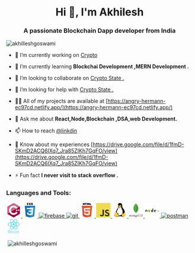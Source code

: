 <h1 align="center">Hi 👋, I'm Akhilesh</h1>
<h3 align="center">A passionate Blockchain Dapp developer from India</h3>

<p align="left"> <img src="https://komarev.com/ghpvc/?username=akhilleshgoswami&label=Profile%20views&color=0e75b6&style=flat" alt="akhilleshgoswami" /> </p>

- 🔭 I’m currently working on [Crypto](https://github.com/CruizeFinance/watch_dog)

- 🌱 I’m currently learning **Blockchai Development ,MERN Development .**

- 👯 I’m looking to collaborate on [Crypto State .](https://github.com/Akhilleshgoswami/Hackcbs_Nullpointer)

- 🤝 I’m looking for help with [Crypto State .](https://github.com/Akhilleshgoswami/Hackcbs_Nullpointer)

- 👨‍💻 All of my projects are available at [https://angry-hermann-ec97cd.netlify.app/](https://angry-hermann-ec97cd.netlify.app/)

- 💬 Ask me about **React,Node,Blockchain ,DSA,web Development.**

- 📫 How to reach [@linkdin](https://www.linkedin.com/in/akhilesh-goswami/)

- 📄 Know about my experiences [https://drive.google.com/file/d/1fmD-SKmD2ACQ6IXq7_Jra85ZIKh7GqFO/view](https://drive.google.com/file/d/1fmD-SKmD2ACQ6IXq7_Jra85ZIKh7GqFO/view)

- ⚡ Fun fact **I never visit to stack overflow .**




<h3 align="left">Languages and Tools:</h3>
<p align="left"> <a href="https://www.w3schools.com/cpp/" target="_blank" rel="noreferrer"> <img src="https://raw.githubusercontent.com/devicons/devicon/master/icons/cplusplus/cplusplus-original.svg" alt="cplusplus" width="40" height="40"/> </a> <a href="https://www.w3schools.com/css/" target="_blank" rel="noreferrer"> <img src="https://raw.githubusercontent.com/devicons/devicon/master/icons/css3/css3-original-wordmark.svg" alt="css3" width="40" height="40"/> </a> <a href="https://firebase.google.com/" target="_blank" rel="noreferrer"> <img src="https://www.vectorlogo.zone/logos/firebase/firebase-icon.svg" alt="firebase" width="40" height="40"/> </a> <a href="https://git-scm.com/" target="_blank" rel="noreferrer"> <img src="https://www.vectorlogo.zone/logos/git-scm/git-scm-icon.svg" alt="git" width="40" height="40"/> </a> <a href="https://www.w3.org/html/" target="_blank" rel="noreferrer"> <img src="https://raw.githubusercontent.com/devicons/devicon/master/icons/html5/html5-original-wordmark.svg" alt="html5" width="40" height="40"/> </a> <a href="https://developer.mozilla.org/en-US/docs/Web/JavaScript" target="_blank" rel="noreferrer"> <img src="https://raw.githubusercontent.com/devicons/devicon/master/icons/javascript/javascript-original.svg" alt="javascript" width="40" height="40"/> </a> <a href="https://www.linux.org/" target="_blank" rel="noreferrer"> <img src="https://raw.githubusercontent.com/devicons/devicon/master/icons/linux/linux-original.svg" alt="linux" width="40" height="40"/> </a> <a href="https://www.mongodb.com/" target="_blank" rel="noreferrer"> <img src="https://raw.githubusercontent.com/devicons/devicon/master/icons/mongodb/mongodb-original-wordmark.svg" alt="mongodb" width="40" height="40"/> </a> <a href="https://nodejs.org" target="_blank" rel="noreferrer"> <img src="https://raw.githubusercontent.com/devicons/devicon/master/icons/nodejs/nodejs-original-wordmark.svg" alt="nodejs" width="40" height="40"/> </a> <a href="https://postman.com" target="_blank" rel="noreferrer"> <img src="https://www.vectorlogo.zone/logos/getpostman/getpostman-icon.svg" alt="postman" width="40" height="40"/> </a> <a href="https://reactjs.org/" target="_blank" rel="noreferrer"> <img src="https://raw.githubusercontent.com/devicons/devicon/master/icons/react/react-original-wordmark.svg" alt="react" width="40" height="40"/> </a> </p>
<p align="left">
</p>



<p>&nbsp;<img align="center" src="https://github-readme-stats.vercel.app/api?username=akhilleshgoswami&show_icons=true&locale=en" alt="akhilleshgoswami" /></p>

